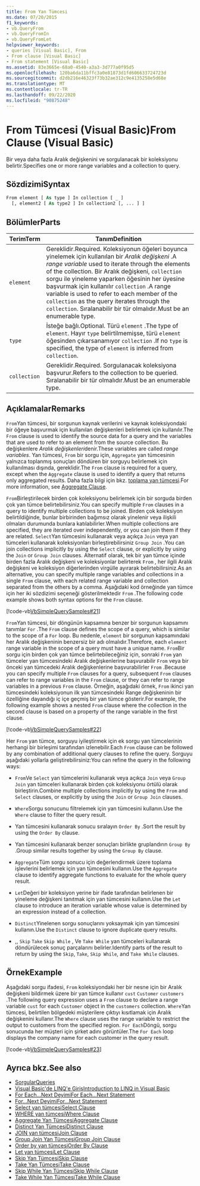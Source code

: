 ```yaml
---
title: From Yan Tümcesi
ms.date: 07/20/2015
f1_keywords:
- vb.QueryFrom
- vb.QueryFromIn
- vb.QueryFromLet
helpviewer_keywords:
- queries [Visual Basic], From
- From clause [Visual Basic]
- From statement [Visual Basic]
ms.assetid: 83e3665e-68a0-4540-a3a3-3d777a0f95d5
ms.openlocfilehash: 120ba6da11bffc3a0e81873d1fd606633724723d
ms.sourcegitcommit: d2db216e46323f73b32ae312c9e4135258e5d68e
ms.translationtype: MT
ms.contentlocale: tr-TR
ms.lasthandoff: 09/22/2020
ms.locfileid: "90875248"
---
```

# <a name="from-clause-visual-basic"></a><span data-ttu-id="216b8-102">From Tümcesi (Visual Basic)</span><span class="sxs-lookup"><span data-stu-id="216b8-102">From Clause (Visual Basic)</span></span>

<span data-ttu-id="216b8-103">Bir veya daha fazla Aralık değişkenini ve sorgulanacak bir koleksiyonu belirtir.</span><span class="sxs-lookup"><span data-stu-id="216b8-103">Specifies one or more range variables and a collection to query.</span></span>  
  
## <a name="syntax"></a><span data-ttu-id="216b8-104">Sözdizimi</span><span class="sxs-lookup"><span data-stu-id="216b8-104">Syntax</span></span>  
  
```vb  
From element [ As type ] In collection [ _ ]  
  [, element2 [ As type2 ] In collection2 [, ... ] ]  
```  
  
## <a name="parts"></a><span data-ttu-id="216b8-105">Bölümler</span><span class="sxs-lookup"><span data-stu-id="216b8-105">Parts</span></span>  
  
|<span data-ttu-id="216b8-106">Terim</span><span class="sxs-lookup"><span data-stu-id="216b8-106">Term</span></span>|<span data-ttu-id="216b8-107">Tanım</span><span class="sxs-lookup"><span data-stu-id="216b8-107">Definition</span></span>|  
|---|---|  
|`element`|<span data-ttu-id="216b8-108">Gereklidir.</span><span class="sxs-lookup"><span data-stu-id="216b8-108">Required.</span></span> <span data-ttu-id="216b8-109">Koleksiyonun öğeleri boyunca yinelemek için kullanılan bir *Aralık değişkeni* .</span><span class="sxs-lookup"><span data-stu-id="216b8-109">A *range variable* used to iterate through the elements of the collection.</span></span> <span data-ttu-id="216b8-110">Bir Aralık değişkeni, `collection` sorgu ile yineleme yaparken öğesinin her üyesine başvurmak için kullanılır `collection` .</span><span class="sxs-lookup"><span data-stu-id="216b8-110">A range variable is used to refer to each member of the `collection` as the query iterates through the `collection`.</span></span> <span data-ttu-id="216b8-111">Sıralanabilir bir tür olmalıdır.</span><span class="sxs-lookup"><span data-stu-id="216b8-111">Must be an enumerable type.</span></span>|  
|`type`|<span data-ttu-id="216b8-112">İsteğe bağlı.</span><span class="sxs-lookup"><span data-stu-id="216b8-112">Optional.</span></span> <span data-ttu-id="216b8-113">Türü `element` .</span><span class="sxs-lookup"><span data-stu-id="216b8-113">The type of `element`.</span></span> <span data-ttu-id="216b8-114">Hayır `type` belirtilmemişse, türü `element` öğesinden çıkarsanamıyor `collection` .</span><span class="sxs-lookup"><span data-stu-id="216b8-114">If no `type` is specified, the type of `element` is inferred from `collection`.</span></span>|  
|`collection`|<span data-ttu-id="216b8-115">Gereklidir.</span><span class="sxs-lookup"><span data-stu-id="216b8-115">Required.</span></span> <span data-ttu-id="216b8-116">Sorgulanacak koleksiyona başvurur.</span><span class="sxs-lookup"><span data-stu-id="216b8-116">Refers to the collection to be queried.</span></span> <span data-ttu-id="216b8-117">Sıralanabilir bir tür olmalıdır.</span><span class="sxs-lookup"><span data-stu-id="216b8-117">Must be an enumerable type.</span></span>|  
  
## <a name="remarks"></a><span data-ttu-id="216b8-118">Açıklamalar</span><span class="sxs-lookup"><span data-stu-id="216b8-118">Remarks</span></span>  

 <span data-ttu-id="216b8-119">`From`Yan tümcesi, bir sorgunun kaynak verilerini ve kaynak koleksiyondaki bir öğeye başvurmak için kullanılan değişkenleri belirlemek için kullanılır.</span><span class="sxs-lookup"><span data-stu-id="216b8-119">The `From` clause is used to identify the source data for a query and the variables that are used to refer to an element from the source collection.</span></span> <span data-ttu-id="216b8-120">Bu değişkenlere *Aralık değişkenleri*denir.</span><span class="sxs-lookup"><span data-stu-id="216b8-120">These variables are called *range variables*.</span></span> <span data-ttu-id="216b8-121">Yan tümcesi, `From` bir sorgu için, `Aggregate` yan tümcesinin yalnızca toplanmış sonuçları döndüren bir sorguyu belirlemek için kullanılması dışında, gereklidir.</span><span class="sxs-lookup"><span data-stu-id="216b8-121">The `From` clause is required for a query, except when the `Aggregate` clause is used to identify a query that returns only aggregated results.</span></span> <span data-ttu-id="216b8-122">Daha fazla bilgi için bkz. [toplama yan tümcesi](aggregate-clause.md).</span><span class="sxs-lookup"><span data-stu-id="216b8-122">For more information, see [Aggregate Clause](aggregate-clause.md).</span></span>  
  
 <span data-ttu-id="216b8-123">`From`Birleştirilecek birden çok koleksiyonu belirlemek için bir sorguda birden çok yan tümce belirtebilirsiniz.</span><span class="sxs-lookup"><span data-stu-id="216b8-123">You can specify multiple `From` clauses in a query to identify multiple collections to be joined.</span></span> <span data-ttu-id="216b8-124">Birden çok koleksiyon belirtildiğinde, bunlar birbirinden bağımsız olarak yinelenir veya ilişkili olmaları durumunda bunlara katılabilirler.</span><span class="sxs-lookup"><span data-stu-id="216b8-124">When multiple collections are specified, they are iterated over independently, or you can join them if they are related.</span></span> <span data-ttu-id="216b8-125">`Select`Yan tümcesini kullanarak veya açıkça `Join` veya yan tümceleri kullanarak koleksiyonları birleştirebilirsiniz `Group Join` .</span><span class="sxs-lookup"><span data-stu-id="216b8-125">You can join collections implicitly by using the `Select` clause, or explicitly by using the `Join` or `Group Join` clauses.</span></span> <span data-ttu-id="216b8-126">Alternatif olarak, tek bir yan tümce içinde birden fazla Aralık değişkeni ve koleksiyonlar belirterek `From` , her ilgili Aralık değişkeni ve koleksiyon diğerlerinden virgülle ayırarak belirtebilirsiniz.</span><span class="sxs-lookup"><span data-stu-id="216b8-126">As an alternative, you can specify multiple range variables and collections in a single `From` clause, with each related range variable and collection separated from the others by a comma.</span></span> <span data-ttu-id="216b8-127">Aşağıdaki kod örneğinde yan tümce için her iki sözdizimi seçeneği gösterilmektedir `From` .</span><span class="sxs-lookup"><span data-stu-id="216b8-127">The following code example shows both syntax options for the `From` clause.</span></span>  
  
 [!code-vb[VbSimpleQuerySamples#21](~/samples/snippets/visualbasic/VS_Snippets_VBCSharp/VbSimpleQuerySamples/VB/QuerySamples1.vb#21)]  
  
 <span data-ttu-id="216b8-128">`From`Yan tümcesi, bir döngünün kapsamına benzer bir sorgunun kapsamını tanımlar `For` .</span><span class="sxs-lookup"><span data-stu-id="216b8-128">The `From` clause defines the scope of a query, which is similar to the scope of a `For` loop.</span></span> <span data-ttu-id="216b8-129">Bu nedenle, `element` bir sorgunun kapsamındaki her Aralık değişkeninin benzersiz bir adı olmalıdır.</span><span class="sxs-lookup"><span data-stu-id="216b8-129">Therefore, each `element` range variable in the scope of a query must have a unique name.</span></span> <span data-ttu-id="216b8-130">`From`Bir sorgu için birden çok yan tümce belirtebileceğiniz için, sonraki `From` yan tümceler yan tümcesindeki Aralık değişkenlerine başvurabilir `From` veya bir önceki yan tümcedeki Aralık değişkenlerine başvurabilirler `From` .</span><span class="sxs-lookup"><span data-stu-id="216b8-130">Because you can specify multiple `From` clauses for a query, subsequent `From` clauses can refer to range variables in the `From` clause, or they can refer to range variables in a previous `From` clause.</span></span> <span data-ttu-id="216b8-131">Örneğin, aşağıdaki örnek, `From` ikinci yan tümcesindeki koleksiyonun ilk yan tümcesindeki Range değişkeninin bir özelliğine dayandığı iç içe geçmiş bir yan tümce gösterir.</span><span class="sxs-lookup"><span data-stu-id="216b8-131">For example, the following example shows a nested `From` clause where the collection in the second clause is based on a property of the range variable in the first clause.</span></span>  
  
 [!code-vb[VbSimpleQuerySamples#22](~/samples/snippets/visualbasic/VS_Snippets_VBCSharp/VbSimpleQuerySamples/VB/QuerySamples1.vb#22)]  
  
 <span data-ttu-id="216b8-132">Her `From` yan tümce, sorguyu iyileştirmek için ek sorgu yan tümcelerinin herhangi bir birleşimi tarafından izlenebilir.</span><span class="sxs-lookup"><span data-stu-id="216b8-132">Each `From` clause can be followed by any combination of additional query clauses to refine the query.</span></span> <span data-ttu-id="216b8-133">Sorguyu aşağıdaki yollarla geliştirebilirsiniz:</span><span class="sxs-lookup"><span data-stu-id="216b8-133">You can refine the query in the following ways:</span></span>  
  
- <span data-ttu-id="216b8-134">`From`Ve `Select` yan tümcelerini kullanarak veya açıkça `Join` veya `Group Join` yan tümceleri kullanarak birden çok koleksiyonu örtülü olarak birleştirin.</span><span class="sxs-lookup"><span data-stu-id="216b8-134">Combine multiple collections implicitly by using the `From` and `Select` clauses, or explicitly by using the `Join` or `Group Join` clauses.</span></span>  
  
- <span data-ttu-id="216b8-135">`Where`Sorgu sonucunu filtrelemek için yan tümcesini kullanın.</span><span class="sxs-lookup"><span data-stu-id="216b8-135">Use the `Where` clause to filter the query result.</span></span>  
  
- <span data-ttu-id="216b8-136">Yan tümcesini kullanarak sonucu sıralayın `Order By` .</span><span class="sxs-lookup"><span data-stu-id="216b8-136">Sort the result by using the `Order By` clause.</span></span>  
  
- <span data-ttu-id="216b8-137">Yan tümcesini kullanarak benzer sonuçları birlikte gruplandırın `Group By` .</span><span class="sxs-lookup"><span data-stu-id="216b8-137">Group similar results together by using the `Group By` clause.</span></span>  
  
- <span data-ttu-id="216b8-138">`Aggregate`Tüm sorgu sonucu için değerlendirmek üzere toplama işlevlerini belirlemek için yan tümcesini kullanın.</span><span class="sxs-lookup"><span data-stu-id="216b8-138">Use the `Aggregate` clause to identify aggregate functions to evaluate for the whole query result.</span></span>  
  
- <span data-ttu-id="216b8-139">`Let`Değeri bir koleksiyon yerine bir ifade tarafından belirlenen bir yineleme değişkeni tanıtmak için yan tümcesini kullanın.</span><span class="sxs-lookup"><span data-stu-id="216b8-139">Use the `Let` clause to introduce an iteration variable whose value is determined by an expression instead of a collection.</span></span>  
  
- <span data-ttu-id="216b8-140">`Distinct`Yinelenen sorgu sonuçlarını yoksaymak için yan tümcesini kullanın.</span><span class="sxs-lookup"><span data-stu-id="216b8-140">Use the `Distinct` clause to ignore duplicate query results.</span></span>  
  
- <span data-ttu-id="216b8-141">,, `Skip` `Take` `Skip While` , Ve `Take While` yan tümceleri kullanarak döndürülecek sonuç parçalarını belirler.</span><span class="sxs-lookup"><span data-stu-id="216b8-141">Identify parts of the result to return by using the `Skip`, `Take`, `Skip While`, and `Take While` clauses.</span></span>  
  
## <a name="example"></a><span data-ttu-id="216b8-142">Örnek</span><span class="sxs-lookup"><span data-stu-id="216b8-142">Example</span></span>  

 <span data-ttu-id="216b8-143">Aşağıdaki sorgu ifadesi, `From` koleksiyondaki her bir nesne için bir Aralık değişkeni bildirmek üzere bir yan tümce kullanır `cust` `Customer` `customers` .</span><span class="sxs-lookup"><span data-stu-id="216b8-143">The following query expression uses a `From` clause to declare a range variable `cust` for each `Customer` object in the `customers` collection.</span></span> <span data-ttu-id="216b8-144">`Where`Yan tümcesi, belirtilen bölgedeki müşterilere çıktıyı kısıtlamak için Aralık değişkenini kullanır.</span><span class="sxs-lookup"><span data-stu-id="216b8-144">The `Where` clause uses the range variable to restrict the output to customers from the specified region.</span></span> <span data-ttu-id="216b8-145">`For Each`Döngü, sorgu sonucunda her müşteri için şirket adını görüntüler.</span><span class="sxs-lookup"><span data-stu-id="216b8-145">The `For Each` loop displays the company name for each customer in the query result.</span></span>  
  
 [!code-vb[VbSimpleQuerySamples#23](~/samples/snippets/visualbasic/VS_Snippets_VBCSharp/VbSimpleQuerySamples/VB/QuerySamples1.vb#23)]  
  
## <a name="see-also"></a><span data-ttu-id="216b8-146">Ayrıca bkz.</span><span class="sxs-lookup"><span data-stu-id="216b8-146">See also</span></span>

- [<span data-ttu-id="216b8-147">Sorgular</span><span class="sxs-lookup"><span data-stu-id="216b8-147">Queries</span></span>](index.md)
- [<span data-ttu-id="216b8-148">Visual Basic'de LINQ'e Giriş</span><span class="sxs-lookup"><span data-stu-id="216b8-148">Introduction to LINQ in Visual Basic</span></span>](../../programming-guide/language-features/linq/introduction-to-linq.md)
- [<span data-ttu-id="216b8-149">For Each...Next Deyimi</span><span class="sxs-lookup"><span data-stu-id="216b8-149">For Each...Next Statement</span></span>](../statements/for-each-next-statement.md)
- [<span data-ttu-id="216b8-150">For...Next Deyimi</span><span class="sxs-lookup"><span data-stu-id="216b8-150">For...Next Statement</span></span>](../statements/for-next-statement.md)
- [<span data-ttu-id="216b8-151">Select yan tümcesi</span><span class="sxs-lookup"><span data-stu-id="216b8-151">Select Clause</span></span>](select-clause.md)
- [<span data-ttu-id="216b8-152">WHERE yan tümcesi</span><span class="sxs-lookup"><span data-stu-id="216b8-152">Where Clause</span></span>](where-clause.md)
- [<span data-ttu-id="216b8-153">Aggregate Yan Tümcesi</span><span class="sxs-lookup"><span data-stu-id="216b8-153">Aggregate Clause</span></span>](aggregate-clause.md)
- [<span data-ttu-id="216b8-154">Distinct Yan Tümcesi</span><span class="sxs-lookup"><span data-stu-id="216b8-154">Distinct Clause</span></span>](distinct-clause.md)
- [<span data-ttu-id="216b8-155">JOIN yan tümcesi</span><span class="sxs-lookup"><span data-stu-id="216b8-155">Join Clause</span></span>](join-clause.md)
- [<span data-ttu-id="216b8-156">Group Join Yan Tümcesi</span><span class="sxs-lookup"><span data-stu-id="216b8-156">Group Join Clause</span></span>](group-join-clause.md)
- [<span data-ttu-id="216b8-157">Order by yan tümcesi</span><span class="sxs-lookup"><span data-stu-id="216b8-157">Order By Clause</span></span>](order-by-clause.md)
- [<span data-ttu-id="216b8-158">Let yan tümcesi</span><span class="sxs-lookup"><span data-stu-id="216b8-158">Let Clause</span></span>](let-clause.md)
- [<span data-ttu-id="216b8-159">Skip Yan Tümcesi</span><span class="sxs-lookup"><span data-stu-id="216b8-159">Skip Clause</span></span>](skip-clause.md)
- [<span data-ttu-id="216b8-160">Take Yan Tümcesi</span><span class="sxs-lookup"><span data-stu-id="216b8-160">Take Clause</span></span>](take-clause.md)
- [<span data-ttu-id="216b8-161">Skip While Yan Tümcesi</span><span class="sxs-lookup"><span data-stu-id="216b8-161">Skip While Clause</span></span>](skip-while-clause.md)
- [<span data-ttu-id="216b8-162">Take While Yan Tümcesi</span><span class="sxs-lookup"><span data-stu-id="216b8-162">Take While Clause</span></span>](take-while-clause.md)

